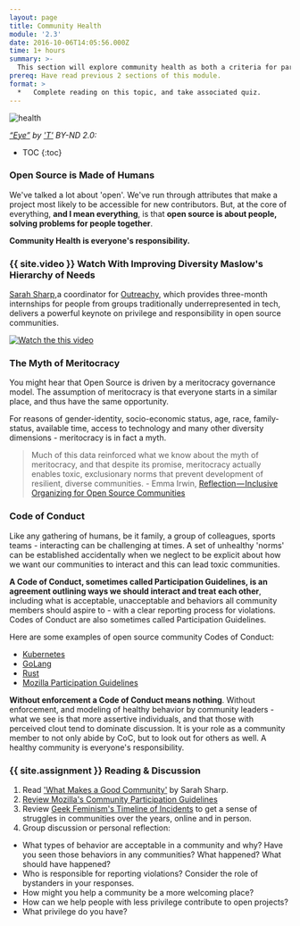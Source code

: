 ```yaml
---
layout: page
title: Community Health
module: '2.3'
date: 2016-10-06T14:05:56.000Z
time: 1+ hours
summary: >-
  This section will explore community health as both a criteria for particpation in open source and a responsiblity.
prereq: Have read previous 2 sections of this module.
format: >
  *   Complete reading on this topic, and take associated quiz.
---
```


![health]({{site.baseurl}}/img/eye.jpg)

*[“Eye”](https://www.flickr.com/photos/photographerpandora/4112929320/in/photolist-7grQAu-vUMvA-8BzEt-54r8u7-5rxgms-a7GmXV-9EaNmv-hxdQ7M-f5QY4G-2VUE9z-5k3UNE-czFff-g89nw-49nX6x-7yd83D-dckoPr-bWUi9Y-4B8Hb9-5mqKaZ-ajU5TJ-7yP1jk-2jgxcZ-5321Wj-4xAWRX-iffras-6w2XmH-8fcVQs-yPXMC-xmkeP-6YVM9J-aNCFPV-ewcteu-9HYNCh-4HZ91r-4UyYZ-qo7GD-9jmUzB-3wRCrs-4PgAB5-6XgLa2-cXsoVf-bnEpub-2p4pFU-yHNoM-nnmCRM-85AzsG-DXjGG-5RWoeK-nhkPYB-8UyfGE) by ['T'](https://www.flickr.com/photos/photographerpandora/) BY-ND 2.0:*

* TOC
{:toc}

### Open Source is Made of Humans

We've talked a lot about 'open'. We've run through attributes that make a project most likely to be accessible for new contributors.  But, at the core of everything, **and I mean everything**, is that **open source is about people, solving problems for people together**.

**Community Health is everyone's responsibility.**

### {{ site.video }} Watch With Improving Diversity Maslow's Hierarchy of Needs

[Sarah Sharp](http://sarah.thesharps.us/),a coordinator for [Outreachy](https://www.outreachy.org/), which provides three-month internships for people from groups traditionally underrepresented in tech, delivers a powerful keynote on privilege and responsibility in open source communities.

[![Watch the this video](https://img.youtube.com/vi/ZCvK_7FagGE/0.jpg)](https://www.youtube.com/watch?v=ZCvK_7FagGE=136s)

### The Myth of Meritocracy

You might hear that Open Source is driven by a meritocracy governance model.  The assumption of meritocracy is that everyone starts in a similar place, and thus have the same opportunity.

For reasons of gender-identity, socio-economic status, age, race, family-status, available time, access to technology and many other diversity dimensions -  meritocracy is in fact a myth.

> Much of this data reinforced what we know about the myth of meritocracy, and that despite its promise, meritocracy actually enables toxic, exclusionary norms that prevent development of resilient, diverse communities. - Emma Irwin, [Reflection — Inclusive Organizing for Open Source Communities](https://medium.com/mozilla-open-innovation/reflection-inclusive-organizing-for-open-source-communities-9c44f0b689c1)

### Code of Conduct

Like any gathering of humans, be it family, a group of colleagues, sports teams - interacting can be challenging at times. A set of unhealthy 'norms' can be established accidentally when we neglect to be explicit about how we want our communities to interact and this can lead toxic communities.

**A Code of Conduct, sometimes called Participation Guidelines, is an agreement outlining ways we should interact and treat each other**, including what is acceptable, unacceptable and behaviors all community members should aspire to - with a clear reporting process for violations.  Codes of Conduct are also sometimes called Participation Guidelines.

Here are some examples of open source community Codes of Conduct:

* [Kubernetes](https://github.com/cncf/foundation/blob/master/code-of-conduct.md)
* [GoLang](https://golang.org/conduct)
* [Rust](https://www.rust-lang.org/en-US/conduct.html)
* [Mozilla Participation Guidelines](https://www.mozilla.org/en-US/about/governance/policies/participation/)

**Without enforcement a Code of Conduct means nothing**.  Without enforcement, and modeling of healthy behavior by community leaders -  what we see is that more assertive individuals, and that those with perceived clout tend to dominate discussion. It is your role as a community member to not only abide by CoC, but to look out for others as well.  A healthy community is everyone's responsibility.

### {{ site.assignment }} Reading & Discussion

1. Read ['What Makes a Good Community'](http://sarah.thesharps.us/2015/10/06/what-makes-a-good-community/) by Sarah Sharp.
2. [Review Mozilla's Community Participation Guidelines](https://www.mozilla.org/en-US/about/governance/policies/participation/)
3. Review [Geek Feminism's Timeline of Incidents](http://geekfeminism.wikia.com/wiki/Timeline_of_incidents) to get a sense of struggles in communities over the years, online and in person.
4. Group discussion or personal reflection:
  * What types of behavior are acceptable in a community and why?   Have you seen those behaviors in any communities?  What happened?  What should have happened?
  * Who is responsible for reporting violations? Consider the role of bystanders in your responses.
  * How might you help a community be a more welcoming place?
  * How can we help people with less privilege contribute to open projects?
  * What privilege do you have?
